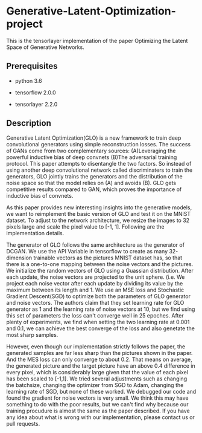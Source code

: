# Generative-Latent-Optimization-project


This is the tensorlayer implementation of the paper Optimizing the Latent Space of Generative Networks.

## Prerequisites

- python 3.6

- tensorflow 2.0.0

- tensorlayer 2.2.0

## Description

Generative Latent Optimization(GLO) is a new framework to train deep convolutional generators using simple reconstruction losses. The success of GANs come from two complementary sources: (A)Leveraging the powerful inductive bias of deep convnets (B)The adversarial training protocol. This paper attempts to disentangle the two factors. So instead of using another deep convolutional network called discriminaters to train the generators, GLO jointly trains the generators and the distribution of the noise space so that the model relies on (A) and avoids (B). GLO gets competitive results compared to GAN, which proves the importance of inductive bias of convnets.

As this paper provides new interesting insights into the generative models, we want to reimplement the basic version of GLO and test it on the MNIST dataset. To adjust to the network architecture, we resize the images to 32 pixels large and scale the pixel value to [-1, 1]. Following are the implementation details.

The generator of GLO follows the same architecture as the generator of DCGAN. We use the API Variable in tensorflow to create as many 32-dimension trainable vectors as the pictures MNIST dataset has, so that there is a one-to-one mapping between the noise vectors and the pictures. We initialize the random vectors of GLO using a Guassian distribution. After each update, the noise vectors are projected to the unit sphere. (i.e. We project each noise vector after each update by dividing its value by the maximum between its length and 1. We use an MSE loss and Stochastic Gradient Descent(SGD) to optimize both the parameters of GLO generator and noise vectors. The authors claim that they set learning rate for GLO generator as 1 and the learning rate of noise vectors at 10, but we find using this set of parameters the loss can't converge well in 25 epoches. After plenty of experiments, we find when setting the two learning rate at 0.001 and 0.1, we can achieve the best converge of the loss and also genetate the most sharp samples.

However, even though our implementation strictly follows the paper, the generated samples are far less sharp than the pictures shown in the paper. And the MES loss can only converge to about 0.2. That means on average, the generated picture and the target picture have an above 0.4 difference in every pixel, which is considerably large given that the value of each pixel has been scaled to [-1,1]. We tried several adjustments such as changing the batchsize, changing the optimizer from SGD to Adam, changing the learning rate of SGD, but none of these worked. We debugged our code and found the gradient for noise vectors is very small. We think this may have something to do with the poor results, but we can't find why because our training procudure is almost the same as the paper described. If you have any idea about what is wrong with our implementation, please contact us or pull requests.
